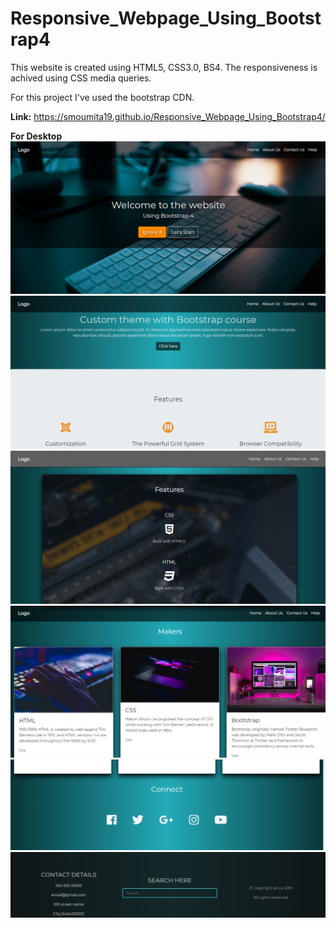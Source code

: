 # Responsive_Webpage_Using_Bootstrap4
This website is created using HTML5, CSS3.0, BS4. The responsiveness is achived using CSS media queries.

For this project I've used the bootstrap CDN.

**Link:** <https://smoumita19.github.io/Responsive_Webpage_Using_Bootstrap4/>

**For Desktop**
<img src="image/screenshots/sc1.png"/>
<img src="image/screenshots/sc2.png"/>
<img src="image/screenshots/sc3.png"/>
<img src="image/screenshots/sc4.png"/>
<img src="image/screenshots/sc5.png"/>
<img src="image/screenshots/sc6.png"/>
